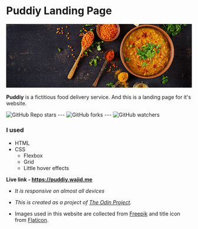 # Puddiy Landing Page

![Some curry, daal and some spices in spoons](./images/hero_image.jpeg)

**Puddiy** is a fictitious food delivery service. And this is a landing page for it's website.

![GitHub Repo stars](https://img.shields.io/github/stars/wajid-nv/puddiy-landing-page?style=plastic) ---
![GitHub forks](https://img.shields.io/github/forks/wajid-nv/puddiy-landing-page?style=plastic) ---
![GitHub watchers](https://img.shields.io/github/watchers/wajid-nv/puddiy-landing-page?style=plastic)

### I used

- HTML
- CSS
  - Flexbox
  - Grid
  - Little hover effects

**Live link - https://puddiy.wajid.me**

- _It is responsive on almost all devices_

- _This is created as a project of [The Odin Project](https://theodinproject.com)._

- Images used in this website are collected from [Freepik](https://freepik.com) and title icon from [Flaticon](https://flaticon.com).
